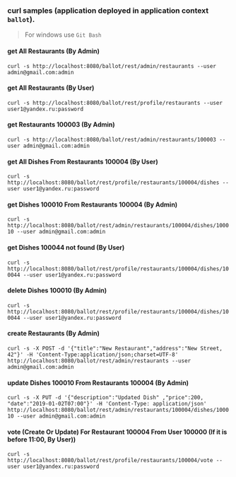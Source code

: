 ### curl samples (application deployed in application context `ballot`).
> For windows use `Git Bash`

#### get All Restaurants (By Admin)
`curl -s http://localhost:8080/ballot/rest/admin/restaurants --user admin@gmail.com:admin`

#### get All Restaurants (By User)
`curl -s http://localhost:8080/ballot/rest/profile/restaurants --user user1@yandex.ru:password`

#### get Restaurants 100003 (By Admin)
`curl -s http://localhost:8080/ballot/rest/admin/restaurants/100003 --user admin@gmail.com:admin`

#### get All Dishes From Restaurants 100004 (By User)
`curl -s http://localhost:8080/ballot/rest/profile/restaurants/100004/dishes --user user1@yandex.ru:password`

#### get Dishes 100010 From Restaurants 100004 (By Admin)
`curl -s http://localhost:8080/ballot/rest/admin/restaurants/100004/dishes/100010 --user admin@gmail.com:admin`

#### get Dishes 100044 not found (By User)
`curl -s http://localhost:8080/ballot/rest/profile/restaurants/100004/dishes/100044 --user user1@yandex.ru:password`

#### delete Dishes 100010 (By Admin)
`curl -s http://localhost:8080/ballot/rest/profile/restaurants/100004/dishes/100044 --user user1@yandex.ru:password`

#### create Restaurants (By Admin)
`curl -s -X POST -d '{"title":"New Restaurant","address":"New Street, 42"}' -H 'Content-Type:application/json;charset=UTF-8' http://localhost:8080/ballot/rest/admin/restaurants --user admin@gmail.com:admin`

#### update Dishes 100010 From Restaurants 100004 (By Admin)
`curl -s -X PUT -d '{"description":"Updated Dish" ,"price":200, "date":"2019-01-02T07:00"}' -H 'Content-Type: application/json' http://localhost:8080/ballot/rest/admin/restaurants/100004/dishes/100010 --user admin@gmail.com:admin`

#### vote (Create Or Update) For Restaurant 100004 From User 100000 (If it is before 11:00, By User))
`curl -s http://localhost:8080/ballot/rest/profile/restaurants/100004/vote --user user1@yandex.ru:password`



